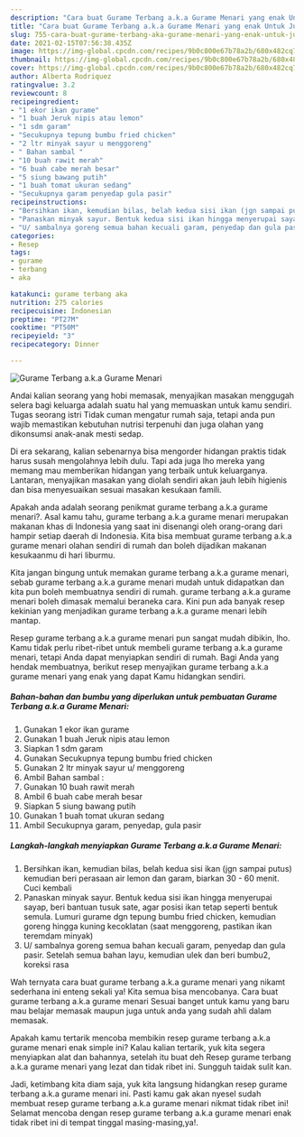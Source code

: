 ```yaml
---
description: "Cara buat Gurame Terbang a.k.a Gurame Menari yang enak Untuk Jualan"
title: "Cara buat Gurame Terbang a.k.a Gurame Menari yang enak Untuk Jualan"
slug: 755-cara-buat-gurame-terbang-aka-gurame-menari-yang-enak-untuk-jualan
date: 2021-02-15T07:56:38.435Z
image: https://img-global.cpcdn.com/recipes/9b0c800e67b78a2b/680x482cq70/gurame-terbang-aka-gurame-menari-foto-resep-utama.jpg
thumbnail: https://img-global.cpcdn.com/recipes/9b0c800e67b78a2b/680x482cq70/gurame-terbang-aka-gurame-menari-foto-resep-utama.jpg
cover: https://img-global.cpcdn.com/recipes/9b0c800e67b78a2b/680x482cq70/gurame-terbang-aka-gurame-menari-foto-resep-utama.jpg
author: Alberta Rodriquez
ratingvalue: 3.2
reviewcount: 8
recipeingredient:
- "1 ekor ikan gurame"
- "1 buah Jeruk nipis atau lemon"
- "1 sdm garam"
- "Secukupnya tepung bumbu fried chicken"
- "2 ltr minyak sayur u menggoreng"
- " Bahan sambal "
- "10 buah rawit merah"
- "6 buah cabe merah besar"
- "5 siung bawang putih"
- "1 buah tomat ukuran sedang"
- "Secukupnya garam penyedap gula pasir"
recipeinstructions:
- "Bersihkan ikan, kemudian bilas, belah kedua sisi ikan (jgn sampai putus) kemudian beri perasaan air lemon dan garam, biarkan 30 - 60 menit. Cuci kembali"
- "Panaskan minyak sayur. Bentuk kedua sisi ikan hingga menyerupai sayap, beri bantuan tusuk sate, agar posisi ikan tetap seperti bentuk semula. Lumuri gurame dgn tepung bumbu fried chicken, kemudian goreng hingga kuning kecoklatan (saat menggoreng, pastikan ikan teremdam minyak)"
- "U/ sambalnya goreng semua bahan kecuali garam, penyedap dan gula pasir. Setelah semua bahan layu, kemudian ulek dan beri bumbu2, koreksi rasa"
categories:
- Resep
tags:
- gurame
- terbang
- aka

katakunci: gurame terbang aka 
nutrition: 275 calories
recipecuisine: Indonesian
preptime: "PT27M"
cooktime: "PT50M"
recipeyield: "3"
recipecategory: Dinner

---
```



![Gurame Terbang a.k.a Gurame Menari](https://img-global.cpcdn.com/recipes/9b0c800e67b78a2b/680x482cq70/gurame-terbang-aka-gurame-menari-foto-resep-utama.jpg)

Andai kalian seorang yang hobi memasak, menyajikan masakan menggugah selera bagi keluarga adalah suatu hal yang memuaskan untuk kamu sendiri. Tugas seorang istri Tidak cuman mengatur rumah saja, tetapi anda pun wajib memastikan kebutuhan nutrisi terpenuhi dan juga olahan yang dikonsumsi anak-anak mesti sedap.

Di era  sekarang, kalian sebenarnya bisa mengorder hidangan praktis tidak harus susah mengolahnya lebih dulu. Tapi ada juga lho mereka yang memang mau memberikan hidangan yang terbaik untuk keluarganya. Lantaran, menyajikan masakan yang diolah sendiri akan jauh lebih higienis dan bisa menyesuaikan sesuai masakan kesukaan famili. 



Apakah anda adalah seorang penikmat gurame terbang a.k.a gurame menari?. Asal kamu tahu, gurame terbang a.k.a gurame menari merupakan makanan khas di Indonesia yang saat ini disenangi oleh orang-orang dari hampir setiap daerah di Indonesia. Kita bisa membuat gurame terbang a.k.a gurame menari olahan sendiri di rumah dan boleh dijadikan makanan kesukaanmu di hari liburmu.

Kita jangan bingung untuk memakan gurame terbang a.k.a gurame menari, sebab gurame terbang a.k.a gurame menari mudah untuk didapatkan dan kita pun boleh membuatnya sendiri di rumah. gurame terbang a.k.a gurame menari boleh dimasak memalui beraneka cara. Kini pun ada banyak resep kekinian yang menjadikan gurame terbang a.k.a gurame menari lebih mantap.

Resep gurame terbang a.k.a gurame menari pun sangat mudah dibikin, lho. Kamu tidak perlu ribet-ribet untuk membeli gurame terbang a.k.a gurame menari, tetapi Anda dapat menyiapkan sendiri di rumah. Bagi Anda yang hendak membuatnya, berikut resep menyajikan gurame terbang a.k.a gurame menari yang enak yang dapat Kamu hidangkan sendiri.

<!--inarticleads1-->

##### Bahan-bahan dan bumbu yang diperlukan untuk pembuatan Gurame Terbang a.k.a Gurame Menari:

1. Gunakan 1 ekor ikan gurame
1. Gunakan 1 buah Jeruk nipis atau lemon
1. Siapkan 1 sdm garam
1. Gunakan Secukupnya tepung bumbu fried chicken
1. Gunakan 2 ltr minyak sayur u/ menggoreng
1. Ambil  Bahan sambal :
1. Gunakan 10 buah rawit merah
1. Ambil 6 buah cabe merah besar
1. Siapkan 5 siung bawang putih
1. Gunakan 1 buah tomat ukuran sedang
1. Ambil Secukupnya garam, penyedap, gula pasir




<!--inarticleads2-->

##### Langkah-langkah menyiapkan Gurame Terbang a.k.a Gurame Menari:

1. Bersihkan ikan, kemudian bilas, belah kedua sisi ikan (jgn sampai putus) kemudian beri perasaan air lemon dan garam, biarkan 30 - 60 menit. Cuci kembali
1. Panaskan minyak sayur. Bentuk kedua sisi ikan hingga menyerupai sayap, beri bantuan tusuk sate, agar posisi ikan tetap seperti bentuk semula. Lumuri gurame dgn tepung bumbu fried chicken, kemudian goreng hingga kuning kecoklatan (saat menggoreng, pastikan ikan teremdam minyak)
1. U/ sambalnya goreng semua bahan kecuali garam, penyedap dan gula pasir. Setelah semua bahan layu, kemudian ulek dan beri bumbu2, koreksi rasa




Wah ternyata cara buat gurame terbang a.k.a gurame menari yang nikamt sederhana ini enteng sekali ya! Kita semua bisa mencobanya. Cara buat gurame terbang a.k.a gurame menari Sesuai banget untuk kamu yang baru mau belajar memasak maupun juga untuk anda yang sudah ahli dalam memasak.

Apakah kamu tertarik mencoba membikin resep gurame terbang a.k.a gurame menari enak simple ini? Kalau kalian tertarik, yuk kita segera menyiapkan alat dan bahannya, setelah itu buat deh Resep gurame terbang a.k.a gurame menari yang lezat dan tidak ribet ini. Sungguh taidak sulit kan. 

Jadi, ketimbang kita diam saja, yuk kita langsung hidangkan resep gurame terbang a.k.a gurame menari ini. Pasti kamu gak akan nyesel sudah membuat resep gurame terbang a.k.a gurame menari nikmat tidak ribet ini! Selamat mencoba dengan resep gurame terbang a.k.a gurame menari enak tidak ribet ini di tempat tinggal masing-masing,ya!.

